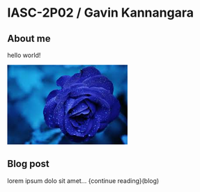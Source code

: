 # IASC-2P02 / Gavin Kannangara 

## About me 

hello world! 

![](images/download.jpg) 

## Blog post 

lorem ipsum dolo sit amet... {continue reading}(blog)
